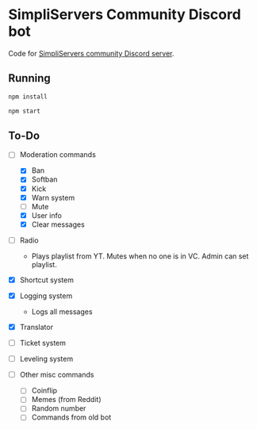 # SimpliServers Community Discord bot

Code for [SimpliServers community Discord server](https://simpliservers.com/out/discord).

## Running

```bash
npm install
```

```bash
npm start
```

## To-Do

- [ ] Moderation commands

  - [x] Ban
  - [x] Softban
  - [x] Kick
  - [x] Warn system
  - [ ] Mute
  - [x] User info
  - [x] Clear messages

- [ ] Radio

  - Plays playlist from YT. Mutes when no one is in VC.
    Admin can set playlist.

- [x] Shortcut system

- [x] Logging system

  - Logs all messages

- [x] Translator

- [ ] Ticket system
- [ ] Leveling system

- [ ] Other misc commands

  - [ ] Coinflip
  - [ ] Memes (from Reddit)
  - [ ] Random number
  - [ ] Commands from old bot
